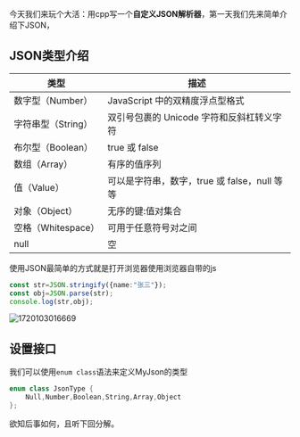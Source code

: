 今天我们来玩个大活：用cpp写一个**自定义JSON解析器**，第一天我们先来简单介绍下JSON，
## JSON类型介绍
类型 | 描述
-- | --
数字型（Number） | JavaScript 中的双精度浮点型格式
字符串型（String） | 双引号包裹的 Unicode 字符和反斜杠转义字符
布尔型（Boolean） | true 或 false
数组（Array） | 有序的值序列
值（Value） | 可以是字符串，数字，true 或 false，null 等等
对象（Object） | 无序的键:值对集合
空格（Whitespace） | 可用于任意符号对之间
null | 空

使用JSON最简单的方式就是打开浏览器使用浏览器自带的js
```typescript
const str=JSON.stringify({name:"张三"});
const obj=JSON.parse(str);
console.log(str,obj);
```
![1720103016669](https://github.com/SevenOfPaul/paul.github.io/assets/83870824/a031e40d-f4b3-48da-86c6-1a56d5e310dd)
## 设置接口
我们可以使用`enum class`语法来定义MyJson的类型
```cpp
enum class JsonType {
    Null,Number,Boolean,String,Array,Object
};
```
欲知后事如何，且听下回分解。
